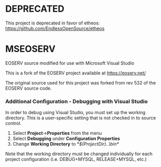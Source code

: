 # DEPRECATED

This project is deprecated in favor of etheos: https://github.com/EndlessOpenSource/etheos

# MSEOSERV
EOSERV source modified for use with Microsoft Visual Studio

This is a fork of the EOSERV project available at https://eoserv.net/

The original source used for this project was forked from rev 532 of the EOSERV source code.

### Additional Configuration - Debugging with Visual Studio

In order to debug using Visual Studio, you must set up the working directory. This is a user-specific setting that is not checked in to source control.

1. Select **Project**->**Properties** from the menu
2. Select **Debugging** under **Configuration Properties**
3. Change **Working Directory** to **$(ProjectDir)..\bin\**

Note that the working directory must be changed individually for each project configuration (i.e. DEBUG+MYSQL, RELEASE+MYSQL, etc.)

